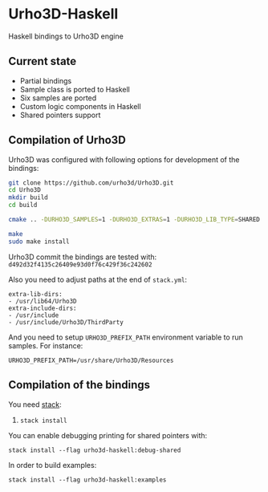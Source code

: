 # Urho3D-Haskell
Haskell bindings to Urho3D engine

## Current state

* Partial bindings
* Sample class is ported to Haskell
* Six samples are ported
* Custom logic components in Haskell
* Shared pointers support

## Compilation of Urho3D

Urho3D was configured with following options for development of the bindings:

``` bash
git clone https://github.com/urho3d/Urho3D.git
cd Urho3D
mkdir build 
cd build

cmake .. -DURHO3D_SAMPLES=1 -DURHO3D_EXTRAS=1 -DURHO3D_LIB_TYPE=SHARED -DCMAKE_INSTALL_PREFIX:PATH=/usr

make
sudo make install
```

Urho3D commit the bindings are tested with: `d492d32f4135c26409e93d0f76c429f36c242602`

Also you need to adjust paths at the end of `stack.yml`:

```
extra-lib-dirs:
- /usr/lib64/Urho3D
extra-include-dirs:
- /usr/include
- /usr/include/Urho3D/ThirdParty
```

And you need to setup `URHO3D_PREFIX_PATH` environment variable to run samples. For instance:

```
URHO3D_PREFIX_PATH=/usr/share/Urho3D/Resources
```

## Compilation of the bindings

You need [stack](http://stackage.org):

1. `stack install`

You can enable debugging printing for shared pointers with:

`stack install --flag urho3d-haskell:debug-shared`

In order to build examples:

`stack install --flag urho3d-haskell:examples`